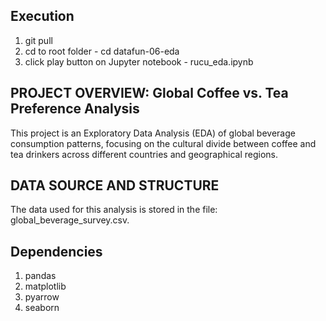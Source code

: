 Execution
------------------------------------------------------------
1. git pull 
2. cd to root folder - cd datafun-06-eda
3. click play button on Jupyter notebook - rucu_eda.ipynb

PROJECT OVERVIEW: Global Coffee vs. Tea Preference Analysis
------------------------------------------------------------
This project is an Exploratory Data Analysis (EDA) of global beverage consumption
patterns, focusing on the cultural divide between coffee and tea drinkers across
different countries and geographical regions.

DATA SOURCE AND STRUCTURE
-------------------------
The data used for this analysis is stored in the file: global_beverage_survey.csv.

Dependencies
------------------------------------------------------------
1.  pandas 
2.  matplotlib
3.  pyarrow
4.  seaborn

